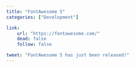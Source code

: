 ```yaml
---
title: "FontAwesome 5"
categories: ["Development"]

link:
    url: "https://fontawesome.com/"
    dead: false
    follow: false

tweet: "FontAwesome 5 has just been released!"
---
```

